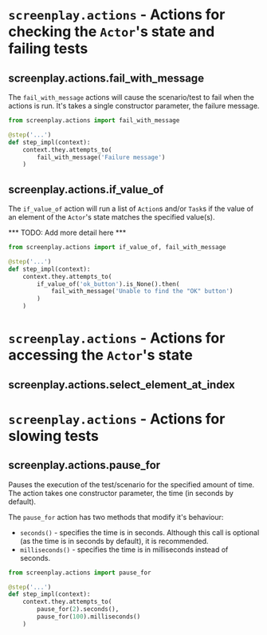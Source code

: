 # ```screenplay.actions``` - Actions for checking the ```Actor```'s state and failing tests

## screenplay.actions.fail_with_message

The ```fail_with_message``` actions will cause the scenario/test to fail when
the actions is run. It's takes a single constructor parameter, the failure
message.

```python
from screenplay.actions import fail_with_message

@step('...')
def step_impl(context):
    context.they.attempts_to(
        fail_with_message('Failure message')
    )
```

## screenplay.actions.if_value_of

The ```if_value_of``` action will run a list of ```Action```s and/or
```Task```s if the value of an element of the ```Actor```'s state matches the
specified value(s).

*** TODO: Add more detail here ***

```python
from screenplay.actions import if_value_of, fail_with_message

@step('...')
def step_impl(context):
    context.they.attempts_to(
        if_value_of('ok_button').is_None().then(
            fail_with_message('Unable to find the "OK" button')
        )
    )
```

# ```screenplay.actions``` - Actions for accessing the ```Actor```'s state

## screenplay.actions.select_element_at_index

# ```screenplay.actions``` - Actions for slowing tests

## screenplay.actions.pause_for

Pauses the execution of the test/scenario for the specified amount of time. The
action takes one constructor parameter, the time (in seconds by default).

The ```pause_for``` action has two methods that modify it's behaviour:

* ```seconds()``` - specifies the time is in seconds. Although this call is
  optional (as the time is in seconds by default), it is recommended.
* ```milliseconds()``` - specifies the time is in milliseconds instead of
  seconds.

```python
from screenplay.actions import pause_for

@step('...')
def step_impl(context):
    context.they.attempts_to(
        pause_for(2).seconds(),
        pause_for(100).milliseconds()
    )
```
